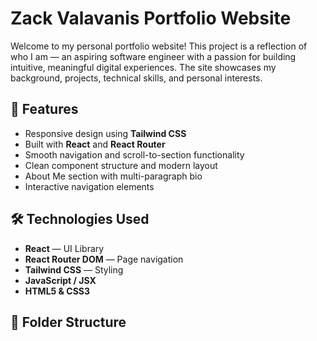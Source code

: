# Zack Valavanis Portfolio Website

Welcome to my personal portfolio website! This project is a reflection of who I am — an aspiring software engineer with a passion for building intuitive, meaningful digital experiences. The site showcases my background, projects, technical skills, and personal interests.

## 🚀 Features

- Responsive design using **Tailwind CSS**
- Built with **React** and **React Router**
- Smooth navigation and scroll-to-section functionality
- Clean component structure and modern layout
- About Me section with multi-paragraph bio
- Interactive navigation elements

## 🛠️ Technologies Used

- **React** — UI Library
- **React Router DOM** — Page navigation
- **Tailwind CSS** — Styling
- **JavaScript / JSX**
- **HTML5 & CSS3**

## 📂 Folder Structure


